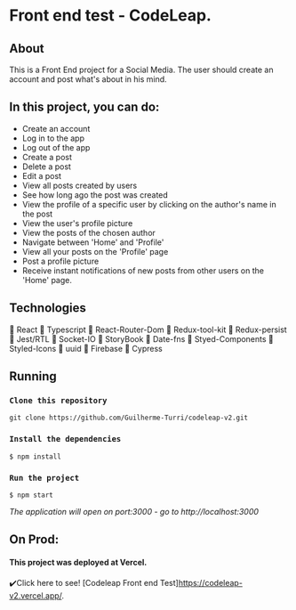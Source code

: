 # Front end test - CodeLeap.

## About

This is a Front End project for a Social Media. The user should create an account and post what's about in his mind.

## In this project, you can do:


- Create an account
- Log in to the app
- Log out of the app
- Create a post
- Delete a post
- Edit a post
- View all posts created by users
- See how long ago the post was created
- View the profile of a specific user by clicking on the author's name in the post
- View the user's profile picture
- View the posts of the chosen author
- Navigate between 'Home' and 'Profile'
- View all your posts on the 'Profile' page
- Post a profile picture
- Receive instant notifications of new posts from other users on the 'Home' page.

## Technologies

:large_blue_circle: React
:large_blue_circle: Typescript
:large_blue_circle: React-Router-Dom
:large_blue_circle: Redux-tool-kit
:large_blue_circle: Redux-persist
:large_blue_circle: Jest/RTL
:large_blue_circle: Socket-IO
:large_blue_circle: StoryBook
:large_blue_circle: Date-fns
:large_blue_circle: Styed-Components
:large_blue_circle: Styled-Icons
:large_blue_circle: uuid
:large_blue_circle: Firebase
:large_blue_circle: Cypress



## Running

### `Clone this repository`
 ~~~
 git clone https://github.com/Guilherme-Turri/codeleap-v2.git
~~~
### `Install the dependencies`
 ~~~
$ npm install
~~~

### `Run the project`
 ~~~
$ npm start
~~~
*The application will open on port:3000 - go to http://<area>localhost:3000*

## On Prod:
#### This project was deployed at **Vercel**.  
:heavy_check_mark:Click here to see! [Codeleap Front end Test]https://codeleap-v2.vercel.app/.




